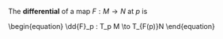 The **differential** of a map $F: M \to N$ at $p$ is

\begin{equation}
\dd{F}\_p : T_p M \to T_{F(p)}N
\end{equation}